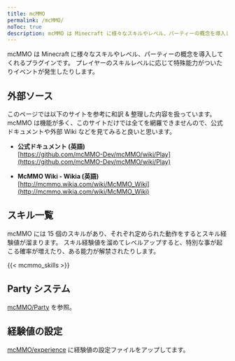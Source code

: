 ```yaml
---
title: mcMMO
permalink: /mcMMO/
noToc: true
description: mcMMO は Minecraft に様々なスキルやレベル、パーティーの概念を導入してくれるプラグインです。プレイヤーのスキルレベルに応じて特殊能力がついたりイベントが発生したりします。
---
```


mcMMO は Minecraft に様々なスキルやレベル、パーティーの概念を導入してくれるプラグインです。
プレイヤーのスキルレベルに応じて特殊能力がついたりイベントが発生したりします。

## 外部ソース
このページでは以下のサイトを参考に和訳 & 整理した内容を扱っています。
mcMMO は機能が多く、このサイトだけでは全てを網羅できませんので、公式ドキュメントや外部 Wiki などを見てみると良いと思います。

* **公式ドキュメント (英語)**<br />
[https://github.com/mcMMO-Dev/mcMMO/wiki/Play](https://github.com/mcMMO-Dev/mcMMO/wiki/Play)

* **McMMO Wiki - Wikia (英語)**<br />
[http://mcmmo.wikia.com/wiki/McMMO_Wiki](http://mcmmo.wikia.com/wiki/McMMO_Wiki)

## スキル一覧
mcMMO には 15 個のスキルがあり、それぞれ定められた動作をするとスキル経験値が溜まります。
スキル経験値を溜めてレベルアップすると、特別な事が起こる確率が増えたり、ある能力が解禁されたりします。

{{< mcmmo_skills >}}

## Party システム
[mcMMO/Party](./party) を参照。

## 経験値の設定
[mcMMO/experience](./experience) に経験値の設定ファイルをアップしてます。
